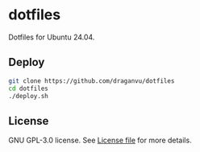 # dotfiles
Dotfiles for Ubuntu 24.04.

## Deploy
```bash
git clone https://github.com/draganvu/dotfiles
cd dotfiles
./deploy.sh
```

## License
GNU GPL-3.0 license. See [License file](LICENSE) for more details.
